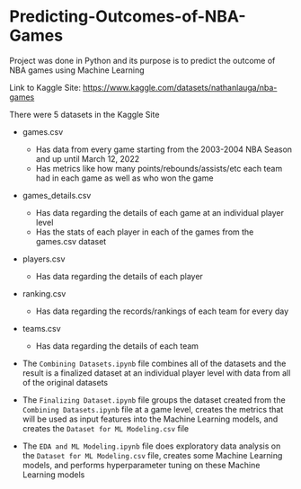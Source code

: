 # Predicting-Outcomes-of-NBA-Games
Project was done in Python and its purpose is to predict the outcome of NBA games using Machine Learning

Link to Kaggle Site: https://www.kaggle.com/datasets/nathanlauga/nba-games

There were 5 datasets in the Kaggle Site

- games.csv
  - Has data from every game starting from the 2003-2004 NBA Season and up until March 12, 2022
  - Has metrics like how many points/rebounds/assists/etc each team had in each game as well as who won the game
  
- games_details.csv
  - Has data regarding the details of each game at an individual player level
  - Has the stats of each player in each of the games from the games.csv dataset

- players.csv
  - Has data regarding the details of each player
 
- ranking.csv
  - Has data regarding the records/rankings of each team for every day
 
- teams.csv
  - Has data regarding the details of each team

- The `Combining Datasets.ipynb` file combines all of the datasets and the result is a finalized dataset at an individual player level with data from all of the original datasets

- The `Finalizing Dataset.ipynb` file groups the dataset created from the `Combining Datasets.ipynb` file at a game level, creates the metrics that will be used as input features into the Machine Learning models, and creates the `Dataset for ML Modeling.csv` file

- The `EDA and ML Modeling.ipynb` file does exploratory data analysis on the `Dataset for ML Modeling.csv` file, creates some Machine Learning models, and performs hyperparameter tuning on these Machine Learning models

